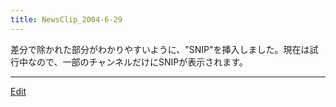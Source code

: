 ```yaml
---
title: NewsClip_2004-6-29
---
```

差分で除かれた部分がわかりやすいように、"SNIP"を挿入しました。現在は試行中なので、一部のチャンネルだけにSNIPが表示されます。

----

[Edit](https://github.com/vitroid/vitroid.github.io/edit/master/MD/NewsClip_2004-6-29.md)

